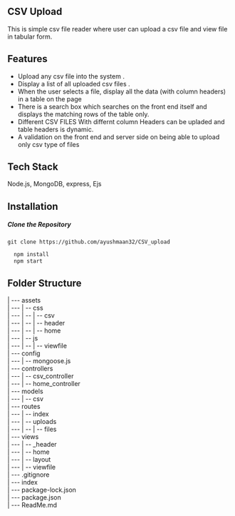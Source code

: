 ## CSV Upload

This is simple csv file reader where user can upload a csv file and view file in tabular form.

## Features

- Upload any csv file into the system .
- Display a list of all uploaded csv files .
- When the user selects a file, display all the data (with column headers) in a table on the page
- There is a search box which searches on the front end itself and displays the matching rows
  of the table only.
- Different CSV FILES With differnt column Headers can be upladed and table headers is dynamic.
- A validation on the front end and server side on being able to upload only csv
  type of files

## Tech Stack

Node.js, MongoDB, express, Ejs

## Installation

##### Clone the Repository

`git clone https://github.com/ayushmaan32/CSV_upload`

```bash
  npm install
  npm start
```

## Folder Structure

| --- assets<br>
| --- | -- css<br>
| --- | -- | -- csv<br>
| --- | -- | -- header<br>
| --- | -- | -- home<br>
| --- | -- js<br>
| --- | -- | -- viewfile<br>
| --- config<br>
| --- | -- mongoose.js<br>
| --- controllers<br>
| --- | -- csv_controller<br>
| --- | -- home_controller<br>
| --- models<br>
| --- | -- csv<br>
| --- routes<br>
| --- | -- index<br>
| --- | -- uploads<br>
| --- | -- | -- files<br>
| --- views<br>
| --- | -- \_header<br>
| --- | -- home<br>
| --- | -- layout<br>
| --- | -- viewfile<br>
| --- .gitignore<br>
| --- index<br>
| --- package-lock.json<br>
| --- package.json<br>
| --- ReadMe.md<br>
